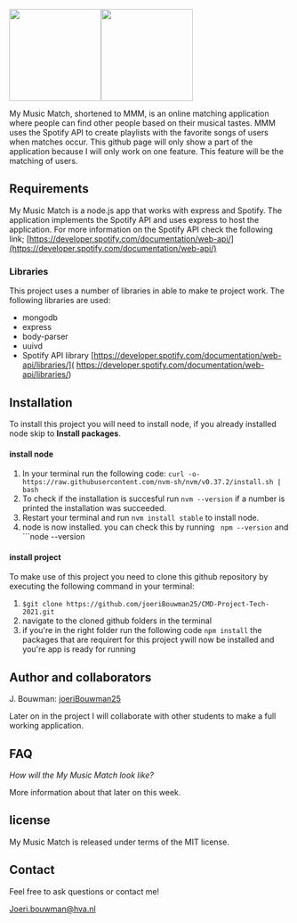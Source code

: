 <img src="https://github.com/joeriBouwman25/CMD-Project-Tech-2021/blob/main/public/images/wiki/mmm%20logo.png" height=165><img src="https://github.com/joeriBouwman25/CMD-Project-Tech-2021/blob/main/public/images/wiki/banner.png" height=165>


My Music Match, shortened to MMM, is an online matching application where people can find other people based on their musical tastes. MMM uses the Spotify API to create playlists with the favorite songs of users when matches occur. This github page will only show a part of the application because I will only work on one feature. This feature will be the matching of users.

## Requirements
 My Music Match is a node.js app that works with express and Spotify. The application implements the Spotify API and uses express to host the application. For more information on the Spotify API check the following link;
[https://developer.spotify.com/documentation/web-api/](https://developer.spotify.com/documentation/web-api/)

### Libraries
This project uses a number of libraries in able to make te project work. The following libraries are used:

* mongodb 
* express
* body-parser
* uuivd
* Spotify API library
[https://developer.spotify.com/documentation/web-api/libraries/](
https://developer.spotify.com/documentation/web-api/libraries/)

## Installation
To install this project you will need to install node, if you already installed node skip to **Install packages**.

#### install node
1. In your terminal run the following code:
```curl -o- https://raw.githubusercontent.com/nvm-sh/nvm/v0.37.2/install.sh | bash```
2. To check if the installation is succesful run ```nvm --version``` if a number is printed the installation was succeeded.
3. Restart your terminal and run ```nvm install stable``` to install node.
4. node is now installed. you can check this by running  ``` npm --version``` and ```node --version

#### install project
To make use of this project you need to clone this github repository by executing the following command in your terminal:
1.  ```$git clone https://github.com/joeriBouwman25/CMD-Project-Tech-2021.git``` 
2. navigate to the cloned github folders in the terminal
3. if you're in the right folder run the following code ```npm install``` the packages that are requirert for this project ywill now be installed and you're app is ready for running

## Author and collaborators

J. Bouwman: [joeriBouwman25](https://github.com/joeriBouwman25)

Later on in the project I will collaborate with other students to make a full working application.

## FAQ

_How will the My Music Match look like?_

More information about that later on this week.

## license

My Music Match is released under terms of the MIT license.

## Contact

Feel free to ask questions or contact me!

Joeri.bouwman@hva.nl
